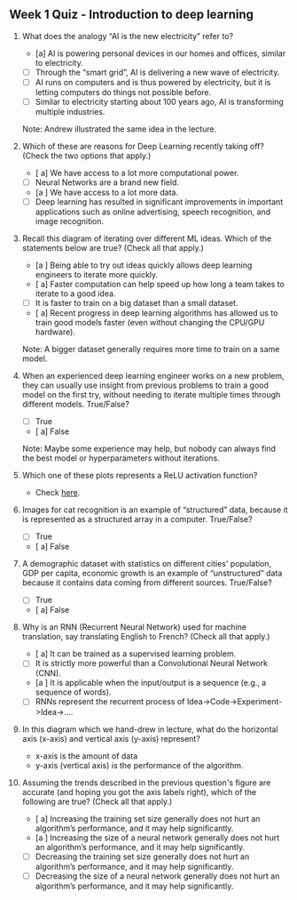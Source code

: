 ## Week 1 Quiz - Introduction to deep learning

1. What does the analogy “AI is the new electricity” refer to?

    - [a] AI is powering personal devices in our homes and offices, similar to electricity.
    - [ ] Through the “smart grid”, AI is delivering a new wave of electricity.
    - [ ] AI runs on computers and is thus powered by electricity, but it is letting computers do things not possible before.
    - [ ] Similar to electricity starting about 100 years ago, AI is transforming multiple industries.
    
    Note: Andrew illustrated the same idea in the lecture.

2. Which of these are reasons for Deep Learning recently taking off? (Check the two options that apply.)

    - [ a] We have access to a lot more computational power.
    - [ ] Neural Networks are a brand new field.
    - [a ] We have access to a lot more data.
    - [ ] Deep learning has resulted in significant improvements in important applications such as online advertising, speech recognition, and image recognition.
    
3. Recall this diagram of iterating over different ML ideas. Which of the statements below are true? (Check all that apply.)

    - [a ] Being able to try out ideas quickly allows deep learning engineers to iterate more quickly.
    - [ a] Faster computation can help speed up how long a team takes to iterate to a good idea. 
    - [ ] It is faster to train on a big dataset than a small dataset.
    - [ a] Recent progress in deep learning algorithms has allowed us to train good models faster (even without changing the CPU/GPU hardware).

    Note: A bigger dataset generally requires more time to train on a same model.

4. When an experienced deep learning engineer works on a new problem, they can usually use insight from previous problems to train a good model on the first try, without needing to iterate multiple times through different models. True/False?

    - [ ] True
    - [ a] False
    
    Note: Maybe some experience may help, but nobody can always find the best model or hyperparameters without iterations. 

5. Which one of these plots represents a ReLU activation function?

    - Check [here](https://en.wikipedia.org/wiki/Rectifier_(neural_networks)).
    
6. Images for cat recognition is an example of “structured” data, because it is represented as a structured array in a computer. True/False?
    
    - [ ] True
    - [ a] False
    
7. A demographic dataset with statistics on different cities' population, GDP per capita, economic growth is an example of “unstructured” data because it contains data coming from different sources. True/False?
    
    - [ ] True
    - [ a] False
    
8. Why is an RNN (Recurrent Neural Network) used for machine translation, say translating English to French? (Check all that apply.)

    - [ a] It can be trained as a supervised learning problem.
    - [ ] It is strictly more powerful than a Convolutional Neural Network (CNN).
    - [a ] It is applicable when the input/output is a sequence (e.g., a sequence of words).
    - [ ] RNNs represent the recurrent process of Idea->Code->Experiment->Idea->....
    
9. In this diagram which we hand-drew in lecture, what do the horizontal axis (x-axis) and vertical axis (y-axis) represent?

    - x-axis is the amount of data
    - y-axis (vertical axis) is the performance of the algorithm.

10. Assuming the trends described in the previous question's figure are accurate (and hoping you got the axis labels right), which of the following are true? (Check all that apply.)

    - [ a] Increasing the training set size generally does not hurt an algorithm’s performance, and it may help significantly.
    - [a ] Increasing the size of a neural network generally does not hurt an algorithm’s performance, and it may help significantly.
    - [ ] Decreasing the training set size generally does not hurt an algorithm’s performance, and it may help significantly.
    - [ ] Decreasing the size of a neural network generally does not hurt an algorithm’s performance, and it may help significantly.
